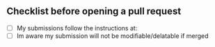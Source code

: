 ## Checklist before opening a pull request
- [ ] My submissions follow the instructions at: <url>
- [ ] Im aware my submission will not be modifiable/delatable if merged
